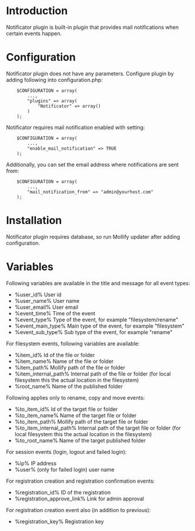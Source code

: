 # Introduction #

Notificator plugin is built-in plugin that provides mail notifications when certain events happen.

# Configuration #

Notificator plugin does not have any parameters. Configure plugin by adding following into configuration.php:

```
	$CONFIGURATION = array(
		...,
		"plugins" => array(
			"Notificator" => array()
		)
	);
```

Notificator requires mail notification enabled with setting:

```
	$CONFIGURATION = array(
		...,
		"enable_mail_notification" => TRUE
	);
```



Additionally, you can set the email address where notifications are sent from:

```
	$CONFIGURATION = array(
		...,
		"mail_notification_from" => "admin@yourhost.com"
	);
```

# Installation #

Notificator plugin requires database, so run Mollify updater after adding configuration.

# Variables #

Following variables are available in the title and message for all event types:

  * %user\_id% User id
  * %user\_name% User name
  * %user\_email% User email
  * %event\_time% Time of the event
  * %event\_type% Type of the event, for example "filesystem/rename"
  * %event\_main\_type% Main type of the event, for example "filesystem"
  * %event\_sub\_type% Sub type of the event, for example "rename"

For filesystem events, following variables are available:
  * %item\_id% Id of the file or folder
  * %item\_name% Name of the file or folder
  * %item\_path% Mollify path of the file or folder
  * %item\_internal\_path% Internal path of the file or folder (for local filesystem this the actual location in the filesystem)
  * %root\_name% Name of the published folder

Following applies only to rename, copy and move events:
  * %to\_item\_id% Id of the target file or folder
  * %to\_item\_name% Name of the target file or folder
  * %to\_item\_path% Mollify path of the target file or folder
  * %to\_item\_internal\_path% Internal path of the target file or folder (for local filesystem this the actual location in the filesystem)
  * %to\_root\_name% Name of the target published folder

For session events (login, logout and failed login):
  * %ip% IP address
  * %user% (only for failed login) user name

For registration creation and registration confirmation events:
  * %registration\_id% ID of the registration
  * %registration\_approve\_link% Link for admin approval

For registration creation event also (in addition to previous):
  * %registration\_key% Registration key